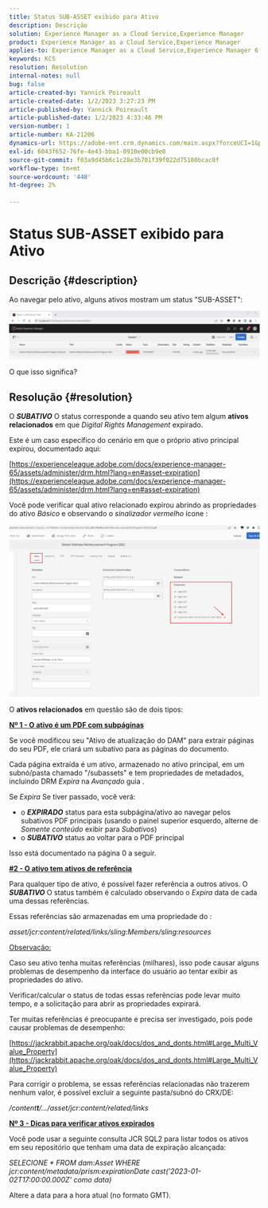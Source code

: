```yaml
---
title: Status SUB-ASSET exibido para Ativo
description: Descrição
solution: Experience Manager as a Cloud Service,Experience Manager
product: Experience Manager as a Cloud Service,Experience Manager
applies-to: Experience Manager as a Cloud Service,Experience Manager 6.5,Experience Manager
keywords: KCS
resolution: Resolution
internal-notes: null
bug: false
article-created-by: Yannick Poireault
article-created-date: 1/2/2023 3:27:23 PM
article-published-by: Yannick Poireault
article-published-date: 1/2/2023 4:33:46 PM
version-number: 1
article-number: KA-21206
dynamics-url: https://adobe-ent.crm.dynamics.com/main.aspx?forceUCI=1&pagetype=entityrecord&etn=knowledgearticle&id=b9a935ed-b18a-ed11-81ac-6045bd006ce9
exl-id: 6043f652-76fe-4e43-bba1-0910e00cb9e0
source-git-commit: f03a9d45b6c1c28e3b701f39f022d75180bcac0f
workflow-type: tm+mt
source-wordcount: '448'
ht-degree: 2%

---
```


# Status SUB-ASSET exibido para Ativo

## Descrição {#description}


Ao navegar pelo ativo, alguns ativos mostram um status &quot;SUB-ASSET&quot;:

![](assets/___798b0791-ba8a-ed11-81ac-6045bd006ce9___.png)

O que isso significa?


## Resolução {#resolution}


O <b>*SUBATIVO</b>* O status corresponde a quando seu ativo tem algum <b>ativos relacionados</b> em que *Digital Rights Management* expirado.

Este é um caso específico do cenário em que o próprio ativo principal expirou, documentado aqui:

[https://experienceleague.adobe.com/docs/experience-manager-65/assets/administer/drm.html?lang=en#asset-expiration](https://experienceleague.adobe.com/docs/experience-manager-65/assets/administer/drm.html?lang=en#asset-expiration)

Você pode verificar qual ativo relacionado expirou abrindo as propriedades do ativo *Básico* e observando o *sinalizador vermelho* ícone :

![](assets/6269940b-b98a-ed11-81ac-6045bd006ce9.png)



O <b>ativos relacionados</b> em questão são de dois tipos:

<u><b>Nº 1 - O ativo é um PDF com subpáginas</b></u>

Se você modificou seu &quot;Ativo de atualização do DAM&quot; para extrair páginas do seu PDF, ele criará um subativo para as páginas do documento.

Cada página extraída é um ativo, armazenado no ativo principal, em um subnó/pasta chamado &quot;/subassets&quot; e tem propriedades de metadados, incluindo DRM *Expira* na *Avançado* guia .

Se *Expira* Se tiver passado, você verá:

- o <b>*EXPIRADO</b>* status para esta subpágina/ativo ao navegar pelos subativos PDF principais (usando o painel superior esquerdo, alterne de *Somente conteúdo* exibir para *Subativos*)
- o <b>*SUBATIVO</b>* status ao voltar para o PDF principal


Isso está documentado na página 0 a seguir.



<u><b>#2 - O ativo tem ativos de referência</b></u>

Para qualquer tipo de ativo, é possível fazer referência a outros ativos. O <b>*SUBATIVO</b>* O status também é calculado observando o *Expira* data de cada uma dessas referências.

Essas referências são armazenadas em uma propriedade do :

*asset/jcr:content/related/links/sling:Members/sling:resources*

<u>Observação:</u>

Caso seu ativo tenha muitas referências (milhares), isso pode causar alguns problemas de desempenho da interface do usuário ao tentar exibir as propriedades do ativo.

Verificar/calcular o status de todas essas referências pode levar muito tempo, e a solicitação para abrir as propriedades expirará.

Ter muitas referências é preocupante e precisa ser investigado, pois pode causar problemas de desempenho:

[https://jackrabbit.apache.org/oak/docs/dos_and_donts.html#Large_Multi_Value_Property](https://jackrabbit.apache.org/oak/docs/dos_and_donts.html#Large_Multi_Value_Property)

Para corrigir o problema, se essas referências relacionadas não trazerem nenhum valor, é possível excluir a seguinte pasta/subnó do CRX/DE:

*/content<b>t</b>/.../asset/jcr:content/related/links*



<u><b>Nº 3 - Dicas para verificar ativos expirados</b></u>

Você pode usar a seguinte consulta JCR SQL2 para listar todos os ativos em seu repositório que tenham uma data de expiração alcançada:

*SELECIONE \* FROM dam:Asset WHERE jcr:content/metadata/prism:expirationDate cast(&#39;2023-01-02T17:00:00.000Z&#39; como data)*



Altere a data para a hora atual (no formato GMT).
